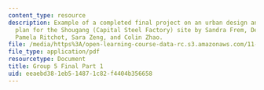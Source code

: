 ```yaml
---
content_type: resource
description: Example of a completed final project on an urban design and development
  plan for the Shougang (Capital Steel Factory) site by Sandra Frem, Deborah Morris,
  Pamela Ritchot, Sara Zeng, and Colin Zhao.
file: /media/https%3A/open-learning-course-data-rc.s3.amazonaws.com/11-307-beijing-urban-design-studio-summer-2008/eeaebd381eb514871c82f4404b356658_group5_final_1.pdf
file_type: application/pdf
resourcetype: Document
title: Group 5 Final Part 1
uid: eeaebd38-1eb5-1487-1c82-f4404b356658
---
```

